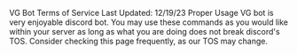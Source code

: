 
VG Bot Terms of Service
Last Updated: 12/19/23
Proper Usage
VG bot is very enjoyable discord bot. You may use these commands as you would like within your server as long as what you are doing does not break discord's TOS.
Consider checking this page frequently, as our TOS may change.
